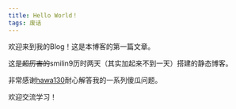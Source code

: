 ```yaml
---
title: Hello World！
tags: 废话
---
```

欢迎来到我的Blog！这是本博客的第一篇文章。

<!--more-->

这是~~超厉害的~~smilin9历时两天（其实加起来不到一天）搭建的静态博客。

非常感谢[hawa130](https://hawa130.com/)耐心解答我的一系列傻瓜问题。

欢迎交流学习！









